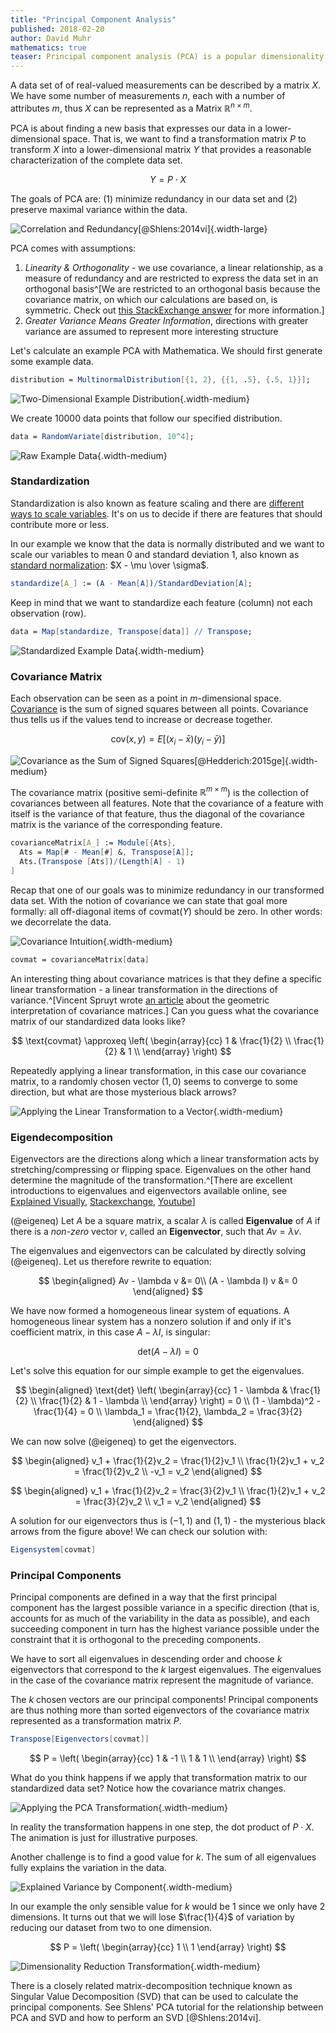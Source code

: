 ```yaml
---
title: "Principal Component Analysis"
published: 2018-02-20
author: David Muhr
mathematics: true
teaser: Principal component analysis (PCA) is a popular dimensionality reduction procedure that uses a linear transformation to express data in a more suitable basis that preserves most variation in the data.
---
```


A data set of of real-valued measurements can be described by a matrix $X$. We have some number of measurements $n$, each with a number of attributes $m$, thus $X$ can be represented as a Matrix $\mathbb{R}^{n \times m}$.

PCA is about finding a new basis that expresses our data in a lower-dimensional space. That is, we want to find a transformation matrix $P$ to transform $X$ into a lower-dimensional matrix $Y$ that provides a reasonable characterization of the complete data set.

$$Y = P \cdot X$$

The goals of PCA are: (1) minimize redundancy in our data set and (2) preserve maximal variance within the data.

![Correlation and Redundancy[@Shlens:2014vi]](redundancy.png){.width-large}

PCA comes with assumptions:

1. *Linearity & Orthogonality* - we use covariance, a linear relationship, as a measure of redundancy and are restricted to express the data set in an orthogonal basis^[We are restricted to an orthogonal basis because the covariance matrix, on which our calculations are based on, is symmetric. Check out [this StackExchange answer](https://stats.stackexchange.com/a/130884) for more information.]
2. *Greater Variance Means Greater Information*, directions with greater variance are assumed to represent more interesting structure 

Let's calculate an example PCA with Mathematica. We should first generate some example data.

```mathematica
distribution = MultinormalDistribution[{1, 2}, {{1, .5}, {.5, 1}}];
```

![Two-Dimensional Example Distribution](distribution.png){.width-medium}

We create $10000$ data points that follow our specified distribution.

```mathematica
data = RandomVariate[distribution, 10^4];
```

![Raw Example Data](data.png){.width-medium}

### Standardization

Standardization is also known as feature scaling and there are [different ways to scale variables](https://en.wikipedia.org/wiki/Feature_scaling). It's on us to decide if there are features that should contribute more or less.

In our example we know that the data is normally distributed and we want to scale our variables to mean $0$ and standard deviation $1$, also known as [standard normalization](https://en.wikipedia.org/wiki/Normalization_(statistics)): $X - \mu \over \sigma$.

```mathematica
standardize[A_] := (A - Mean[A])/StandardDeviation[A];
```

Keep in mind that we want to standardize each feature (column) not each observation (row).

```mathematica
data = Map[standardize, Transpose[data]] // Transpose;
```

![Standardized Example Data](data-standardized.png){.width-medium}

### Covariance Matrix

Each observation can be seen as a point in $m$-dimensional space. [Covariance](http://mathworld.wolfram.com/Covariance.html) is the sum of signed squares between all points. Covariance thus tells us if the values tend to increase or decrease together.

$$\text{cov}(x,y) = E[(x_i - \bar x)(y_i - \bar y)]$$

![Covariance as the Sum of Signed Squares[@Hedderich:2015ge]](covariance.png){.width-medium}

The covariance matrix (positive semi-definite $\mathbb R^{m \times m}$) is the collection of covariances between all features. Note that the covariance of a feature with itself is the variance of that feature, thus the diagonal of the covariance matrix is the variance of the corresponding feature.

```mathematica
covarianceMatrix[A_] := Module[{Ats},
  Ats = Map[# - Mean[#] &, Transpose[A]];
  Ats.(Transpose [Ats])/(Length[A] - 1)
]
```

Recap that one of our goals was to minimize redundancy in our transformed data set. With the notion of covariance we can state that goal more formally: all off-diagonal items of $\text{covmat}(Y)$ should be zero. In other words: we decorrelate the data.

![Covariance Intuition](covariance.gif){.width-medium}

```mathematica
covmat = covarianceMatrix[data]
```

An interesting thing about covariance matrices is that they define a specific linear transformation - a linear transformation in the directions of variance.^[Vincent Spruyt wrote [an article](http://www.visiondummy.com/2014/04/geometric-interpretation-covariance-matrix/) about the geometric interpretation of covariance matrices.] Can you guess what the covariance matrix of our standardized data looks like?

$$
\text{covmat} \approxeq
\left(
\begin{array}{cc}
 1 & \frac{1}{2}  \\
 \frac{1}{2}  & 1 \\
\end{array}
\right)
$$

Repeatedly applying a linear transformation, in this case our covariance matrix, to a randomly chosen vector $(1,0)$ seems to converge to some direction, but what are those mysterious black arrows?

![Applying the Linear Transformation to a Vector](covariance-transform.gif){.width-medium}

### Eigendecomposition

Eigenvectors are the directions along which a linear transformation acts by stretching/compressing or flipping space. Eigenvalues on the other hand determine the magnitude of the transformation.^[There are excellent introductions to eigenvalues and eigenvectors available online, see [Explained Visually](http://setosa.io/ev/eigenvectors-and-eigenvalues/), [Stackexchange](https://math.stackexchange.com/questions/23312/what-is-the-importance-of-eigenvalues-eigenvectors/23325), [Youtube](https://www.youtube.com/watch?v=PFDu9oVAE-g)]

(@eigeneq) Let $A$ be a square matrix, a scalar $\lambda$ is called **Eigenvalue** of $A$ if there is a *non-zero* vector $v$, called an **Eigenvector**, such that $Av = \lambda v$.

The eigenvalues and eigenvectors can be calculated by directly solving (@eigeneq). Let us therefore rewrite to equation:

$$
\begin{aligned}
Av - \lambda v &= 0\\
(A - \lambda I) v &=  0
\end{aligned}
$$

We have now formed a homogeneous linear system of equations. A homogeneous linear system has a nonzero solution if and only if it's coefficient matrix, in this case $A - \lambda I$, is singular:

$$\text{det}(A - λ I) = 0$$

Let's solve this equation for our simple example to get the eigenvalues.

$$
\begin{aligned}
\text{det}
\left(
\begin{array}{cc}
 1 - \lambda & \frac{1}{2} \\
 \frac{1}{2} & 1 - \lambda \\
\end{array}
\right) = 0 \\
(1 - \lambda)^2 - \frac{1}{4} = 0 \\
\lambda_1 = \frac{1}{2}, \lambda_2 = \frac{3}{2}
\end{aligned}
$$

We can now solve (@eigeneq) to get the eigenvectors.

$$
\begin{aligned}
v_1 + \frac{1}{2}v_2 = \frac{1}{2}v_1 \\
\frac{1}{2}v_1 + v_2 = \frac{1}{2}v_2 \\
-v_1 = v_2
\end{aligned}
$$

$$
\begin{aligned}
v_1 + \frac{1}{2}v_2 = \frac{3}{2}v_1 \\
\frac{1}{2}v_1 + v_2 = \frac{3}{2}v_2 \\
v_1 = v_2
\end{aligned}
$$

A solution for our eigenvectors thus is $(-1, 1)$ and $(1, 1)$ - the mysterious black arrows from the figure above! We can check our solution with:

```mathematica
Eigensystem[covmat]
```

### Principal Components

Principal components are defined in a way that the first principal component has the largest possible variance in a specific direction (that is, accounts for as much of the variability in the data as possible), and each succeeding component in turn has the highest variance possible under the constraint that it is orthogonal to the preceding components.

We have to sort all eigenvalues in descending order and choose $k$ eigenvectors that correspond to the $k$ largest eigenvalues. The eigenvalues in the case of the covariance matrix represent the magnitude of variance.

The $k$ chosen vectors are our principal components! Principal components are thus nothing more than sorted eigenvectors of the covariance matrix represented as a transformation matrix $P$.

```mathematica
Transpose[Eigenvectors[covmat]]
```

$$
P =
\left(
\begin{array}{cc}
 1 & -1 \\
 1 & 1 \\
\end{array}
\right)
$$

What do you think happens if we apply that transformation matrix to our standardized data set? Notice how the covariance matrix changes.

![Applying the PCA Transformation](pca-projection.gif){.width-medium}

In reality the transformation happens in one step, the dot product of $P \cdot X$. The animation is just for illustrative purposes.

Another challenge is to find a good value for $k$. The sum of all eigenvalues fully explains the variation in the data.

![Explained Variance by Component](explained-variance.png){.width-medium}

In our example the only sensible value for $k$ would be $1$ since we only have $2$ dimensions. It turns out that we will lose $\frac{1}{4}$ of variation by reducing our dataset from two to one dimension.

$$
P =
\left(
\begin{array}{cc}
 1 \\
 1
\end{array}
\right)
$$

![Dimensionality Reduction Transformation](dimensionality-reduction.gif){.width-medium}

There is a closely related matrix-decomposition technique known as Singular Value Decomposition (SVD) that can be used to calculate the principal components. See Shlens' PCA tutorial for the relationship between PCA and SVD and how to perform an SVD [@Shlens:2014vi].
